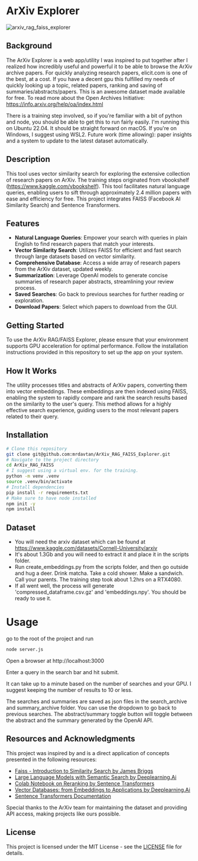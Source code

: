 # ArXiv Explorer

![arxiv_rag_faiss_explorer](https://github.com/mrdavtan/ArXiv_Explorer/assets/21132073/51cfdb1c-ad16-427d-9d37-18f2178c3098)

## Background

The ArXiv Explorer is a web app/utility I was inspired to put together after I realized how incredibly useful and powerful it to be able to browse the ArXiv archive papers. For quickly analyzing research papers, elicit.com is one of the best, at a cost. If you have a decent gpu this fulfilled my needs of quickly looking up a topic, related papers, ranking and saving of summaries/abstracts/papers. This is an awesome dataset made available for free. To read more about the Open Archives Initiative: https://info.arxiv.org/help/oa/index.html

There is a training step involved, so if you're familiar with a bit of python and node, you should be able to get this to run fairly easily. I'm running this on Ubuntu 22.04. It should be straight forward on macOS. If you're on Windows, I suggest using WSL2. Future work (time allowing): paper insights and a system to update to the latest dataset automatically.

## Description

This tool uses vector similarity search for exploring the extensive collection of research papers on ArXiv. The training steps originated from vbookshelf (https://www.kaggle.com/vbookshelf). This tool facilitates natural language queries, enabling users to sift through approximately 2.4 million papers with ease and efficiency for free. This project integrates FAISS (Facebook AI Similarity Search) and Sentence Transformers.

## Features

- **Natural Language Queries**: Empower your search with queries in plain English to find research papers that match your interests.
- **Vector Similarity Search**: Utilizes FAISS for efficient and fast search through large datasets based on vector similarity.
- **Comprehensive Database**: Access a wide array of research papers from the ArXiv dataset, updated weekly.
- **Summarization**: Leverage OpenAI models to generate concise summaries of research paper abstracts, streamlining your review process.
- **Saved Searches**: Go back to previous searches for further reading or exploration.
- **Download Papers**: Select which papers to download from the GUI.

## Getting Started

To use the ArXiv RAG/FAISS Explorer, please ensure that your environment supports GPU acceleration for optimal performance. Follow the installation instructions provided in this repository to set up the app on your system.

## How It Works

The utility processes titles and abstracts of ArXiv papers, converting them into vector embeddings. These embeddings are then indexed using FAISS, enabling the system to rapidly compare and rank the search results based on the similarity to the user's query. This method allows for a highly effective search experience, guiding users to the most relevant papers related to their query.

## Installation

```bash
# Clone this repository
git clone git@github.com:mrdavtan/ArXiv_RAG_FAISS_Explorer.git
# Navigate to the project directory
cd ArXiv_RAG_FAISS
# I suggest using a virtual env. for the training.
python -m venv .venv
source .venv/bin/activate
# Install dependencies
pip install -r requirements.txt
# Make sure to have node installed
npm init -y
npm install
```

## Dataset

- You will need the arxiv dataset which can be found at https://www.kaggle.com/datasets/Cornell-University/arxiv
- It's about 1.3Gb and you will need to extract it and place it in the scripts folder.
- Run create_embeddings.py from the scripts folder, and then go outside and hug a deer. Drink matcha. Take a cold shower. Make a sandwich. Call your parents. The training step took about 1.2hrs on a RTX4080.
- If all went well, the process will generate 'compressed_dataframe.csv.gz' and 'embeddings.npy'. You should be ready to use it.

# Usage

go to the root of the project and run

```bash
node server.js
```

Open a browser at http://localhost:3000

Enter a query in the search bar and hit submit.

It can take up to a minute based on the number of searches and your GPU. I suggest keeping the number of results to 10 or less.

The searches and summaries are saved as json files in the search_archive and summary_archive folder. You can use the dropdown to go back to previous searches. The abstract/summary toggle button will toggle between the abstract and the summary generated by the OpenAI API.


## Resources and Acknowledgments

This project was inspired by and is a direct application of concepts presented in the following resources:

- [Faiss - Introduction to Similarity Search by James Briggs](https://www.youtube.com/watch?v=sKyvsdEv6rk)
- [Large Language Models with Semantic Search by Deeplearning.Ai](https://www.deeplearning.ai/short-courses/large-language-models-semantic-search/)
- [Colab Notebook on Reranking by Sentence Transformers](https://colab.research.google.com/github/UKPLab/sentence-transformers/blob/master/examples/applications/retrieve_rerank/retrieve_rerank_simple_wikipedia.ipynb)
- [Vector Databases: from Embeddings to Applications by Deeplearning.Ai](https://www.deeplearning.ai/short-courses/vector-databases-embeddings-applications/)
- [Sentence Transformers Documentation](https://www.sbert.net/)

Special thanks to the ArXiv team for maintaining the dataset and providing API access, making projects like ours possible.

## License

This project is licensed under the MIT License - see the [LICENSE](LICENSE) file for details.


